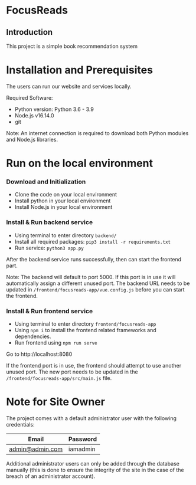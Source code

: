 # FocusReads
## Introduction
This project is a simple book recommendation system

# Installation and Prerequisites 
The users can run our website and services locally.

Required Software:
- Python version: Python 3.6 - 3.9
- Node.js v16.14.0
- git

Note: An internet connection is required to download both Python modules and Node.js libraries.

# Run on the local environment
### Download and Initialization
- Clone the code on your local environment
- Install python in your local environment
- Install Node.js in your local environment

### Install & Run backend service
- Using terminal to enter directory `backend/`
- Install all required packages: `pip3 install -r requirements.txt`
- Run service: `python3 app.py`

After the backend service runs successfully, then can start the frontend part.

Note: The backend will default to port 5000. If this port is in use it will automatically assign a different unused port. The backend URL needs to be updated in `/frontend/focusreads-app/vue.config.js` before you can start the frontend.

### Install & Run frontend service
- Using terminal to enter directory `frontend/focusreads-app`
- Using `npm i` to install the frontend related frameworks and dependencies.
- Run frontend using `npm run serve`

Go to http://localhost:8080

If the frontend port is in use, the frontend should attempt to use another unused port. The new port needs to be updated in the `/frontend/focusreads-app/src/main.js` file.

# Note for Site Owner
The project comes with a default administrator user with the following credentials:

| Email           | Password |
| -----           | -------- |
| admin@admin.com | iamadmin |

Additional administrator users can only be added through the database manually (this is done to ensure the integrity of the site in the case of the breach of an administrator account).

